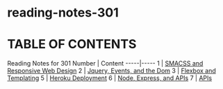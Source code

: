 # reading-notes-301

# TABLE OF CONTENTS
Reading Notes for 301
Number | Content
-----|-----
1 | [ SMACSS and Responsive Web Design](./read1.md)
2 | [Jquery, Events, and the Dom](./read2.md)
3 | [Flexbox and Templating](./read3.md)
5 | [Heroku Deployment](./read5.md)
6 | [Node, Express, and APIs](./read6.md)
7 | [ APIs](./read7.md)